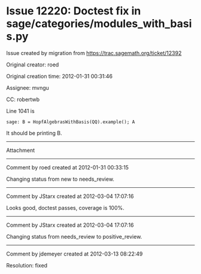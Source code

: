 # Issue 12220: Doctest fix in sage/categories/modules_with_basis.py

Issue created by migration from https://trac.sagemath.org/ticket/12392

Original creator: roed

Original creation time: 2012-01-31 00:31:46

Assignee: mvngu

CC:  robertwb

Line 1041 is 

```
sage: B = HopfAlgebrasWithBasis(QQ).example(); A
```

It should be printing B.


---

Attachment


---

Comment by roed created at 2012-01-31 00:33:15

Changing status from new to needs_review.


---

Comment by JStarx created at 2012-03-04 17:07:16

Looks good, doctest passes, coverage is 100%.


---

Comment by JStarx created at 2012-03-04 17:07:16

Changing status from needs_review to positive_review.


---

Comment by jdemeyer created at 2012-03-13 08:22:49

Resolution: fixed
